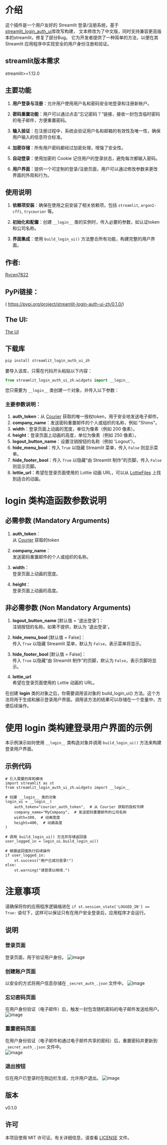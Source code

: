 # 介绍
这个插件是一个用户友好的 Streamlit 登录/注册系统，基于[streamlit_login_auth_ui](https://github.com/GauriSP10/streamlit_login_auth_ui)库改写构建，
文本修改为了中文版，同时支持兼容更高版本的streamlit，修复了部分Bug。
它为开发者提供了一种简单的方法，以便在其 Streamlit 应用程序中实现安全的用户身份注册和验证。
## streamlit版本需求
streamlit>=1.12.0
## 主要功能

1. **用户登录与注册**：允许用户使用用户名和密码安全地登录和注册新帐户。
   
2. **密码重置功能**：用户可以通过点击“忘记密码？”链接，接收一封包含临时密码的电子邮件，方便重置密码。

3. **输入验证**：在注册过程中，系统会验证用户名和邮箱的有效性及唯一性，确保用户输入的信息符合标准。

4. **加密存储**：所有用户密码都经过加密处理，增强了安全性。

5. **自动登录**：使用加密的 Cookie 记住用户的登录状态，避免每次都输入密码。

6. **用户界面**：提供一个可定制的登录/注册页面，用户可以通过修改参数来更改界面的外观和行为。

## 使用说明

1. **依赖项安装**：确保在使用之前安装了相关依赖项，包括 `streamlit`, `argon2-cffi`, `trycourier` 等。

2. **初始化和配置**：创建 `__login__` 类的实例时，传入必要的参数，如认证token和公司名称。

3. **界面集成**：使用 `build_login_ui()` 方法整合所有功能，构建完整的用户界面。


## 作者:
[Rycen7822](kristinharrison7826@gmail.com)

## PyPi链接：

( https://pypi.org/project/streamlit-login-auth-ui-zh/0.1.0/)
## The UI:
[The UI](https://github.com/user-attachments/assets/d430963f-9148-4999-a2e3-772ba52f5561)


## 下载库

```python
pip install streamlit_login_auth_ui_zh
```

要导入该库，只需在代码开头粘贴以下内容：
```python
from streamlit_login_auth_ui_zh.widgets import __login__
```

您只需要为 ```__login__``` 类创建一个对象，并传入以下参数：
### 主要参数说明：
1. **auth_token**：从 [Courier](https://www.courier.com/email-api/) 获取的唯一授权token，用于安全地发送电子邮件。
2. **company_name**：发送密码重置邮件的个人或组织的名称，例如 "Shims"。
3. **width**：登录页面上动画的宽度，单位为像素（例如 200 像素）。
4. **height**：登录页面上动画的高度，单位为像素（例如 250 像素）。
5. **logout_button_name**：设置注销按钮的名称（例如 'Logout'）。
6. **hide_menu_bool**：传入 `True` 以隐藏 Streamlit 菜单，传入 `False` 则显示菜单。
7. **hide_footer_bool**：传入 `True` 以隐藏“由 Streamlit 制作”的页脚，传入 `False` 则显示页脚。
8. **lottie_url**：希望在登录页面使用的 Lottie 动画 URL，可以从 [LottieFiles](https://lottiefiles.com/featured) 上找到适合的动画。

# __login__ 类构造函数参数说明

## 必需参数 (Mandatory Arguments)

1. **auth_token**：  
   从 [Courier](https://www.courier.com/email-api/) 获取的token

2. **company_name**：  
   发送密码重置邮件的个人或组织的名称。

3. **width**：  
   登录页面上动画的宽度。

4. **height**：  
   登录页面上动画的高度。

## 非必需参数 (Non Mandatory Arguments)

1. **logout_button_name** [默认值 = '退出登录']：  
   注销按钮的名称。如果不提供，默认为 '退出登录'。

2. **hide_menu_bool** [默认值 = False]：  
   传入 `True` 以隐藏 Streamlit 菜单，默认为 `False`，表示菜单将显示。

3. **hide_footer_bool** [默认值 = False]：  
   传入 `True` 以隐藏“由 Streamlit 制作”的页脚，默认为 `False`，表示页脚将显示。

4. **lottie_url**   
   希望在登录页面使用的 Lottie 动画的 URL。

在创建 __login__ 类的对象之后，你需要调用该对象的 build_login_ui() 方法。这个方法将用于生成和展示登录用户界面。调用该方法的结果可以存储在一个变量中，方便后续操作。


# 使用 __login__ 类构建登录用户界面的示例

本示例演示如何使用 `__login__` 类构造对象并调用 `build_login_ui()` 方法来构建登录用户界面。

## 示例代码
    # 引入需要的库和模块
    import streamlit as st
    from streamlit_login_auth_ui_zh.widgets import __login__
    
    # 创建 __login__ 类的对象
    login_ui = __login__(
        auth_token="courier_auth_token",  # 从 Courier 获取的授权令牌
        company_name="MyCompany",  # 发送密码重置邮件的公司名称
        width=300,  # 动画宽度
        height=400,  # 动画高度
    )
    
    # 调用 build_login_ui() 方法并存储返回值
    user_logged_in = login_ui.build_login_ui()
    
    # 根据返回值执行后续操作
    if user_logged_in:
        st.success("用户已成功登录!")
    else:
        st.warning("请登录以继续.")

# 注意事项
  
请确保将你的应用程序逻辑缩进在 `if st.session_state['LOGGED_IN'] == True:` 语句下，这样可以保证只有在用户安全登录后，应用程序才会运行。
## 说明

### 登录页面
登录页面，用于验证用户身份。
![image](https://github.com/user-attachments/assets/e24003af-6ede-425c-81f4-103aea9ddfd5)
### 创建账户页面
以安全的方式将用户信息存储在 ```_secret_auth_.json``` 文件中。
![image](https://github.com/user-attachments/assets/a456993d-46b2-4df6-a545-0a684652752e)
### 忘记密码页面
在用户身份验证（电子邮件）后，触发一封包含随机密码的电子邮件发送给用户。
![image](https://github.com/user-attachments/assets/2c6bb1b7-0691-45f6-a15b-de2e76976c8e)
### 重置密码页面
在用户身份验证（电子邮件和通过电子邮件共享的密码）后，重置密码并更新到 ```_secret_auth_.json``` 文件中。  
![image](https://github.com/user-attachments/assets/01fe4b6d-9e51-4885-be42-da1729b9ea09)
### 退出按钮
仅在用户已登录时在侧边栏生成，允许用户退出。
![image](https://github.com/user-attachments/assets/39886c88-7a46-458c-b038-7981fc81750b)


## 版本
v0.1.0


## 许可

本项目使用 MIT 许可证。有关详细信息，请查看 [LICENSE](LICENSE) 文件。
